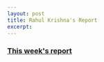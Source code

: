 ```yaml
---
layout: post
title: Rahul Krishna's Report
excerpt: 
---
```


### [This week's report](https://github.com/rahlk/Research/wiki/The-Week-on-Nov-12th)

